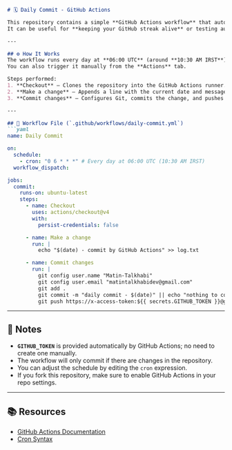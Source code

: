 
````markdown
# 🗓 Daily Commit - GitHub Actions

This repository contains a simple **GitHub Actions workflow** that automatically makes a commit every day.  
It can be useful for **keeping your GitHub streak alive** or testing automation.

---

## ⚙️ How It Works
The workflow runs every day at **06:00 UTC** (around **10:30 AM IRST**).  
You can also trigger it manually from the **Actions** tab.

Steps performed:
1. **Checkout** – Clones the repository into the GitHub Actions runner.
2. **Make a change** – Appends a line with the current date and message to `log.txt`.
3. **Commit changes** – Configures Git, commits the change, and pushes it back to the repository.

---

## 📄 Workflow File (`.github/workflows/daily-commit.yml`)
```yaml
name: Daily Commit

on:
  schedule:
    - cron: "0 6 * * *" # Every day at 06:00 UTC (10:30 AM IRST)
  workflow_dispatch:

jobs:
  commit:
    runs-on: ubuntu-latest
    steps:
      - name: Checkout
        uses: actions/checkout@v4
        with:
          persist-credentials: false

      - name: Make a change
        run: |
          echo "$(date) - commit by GitHub Actions" >> log.txt

      - name: Commit changes
        run: |
          git config user.name "Matin-Talkhabi"
          git config user.email "matintalkhabidev@gmail.com"
          git add .
          git commit -m "daily commit - $(date)" || echo "nothing to commit"
          git push https://x-access-token:${{ secrets.GITHUB_TOKEN }}@github.com/${{ github.repository }} HEAD:main
````

---

## 🔑 Notes

* **`GITHUB_TOKEN`** is provided automatically by GitHub Actions; no need to create one manually.
* The workflow will only commit if there are changes in the repository.
* You can adjust the schedule by editing the `cron` expression.
* If you fork this repository, make sure to enable GitHub Actions in your repo settings.

---

## 📚 Resources

* [GitHub Actions Documentation](https://docs.github.com/en/actions)
* [Cron Syntax](https://crontab.guru/)



